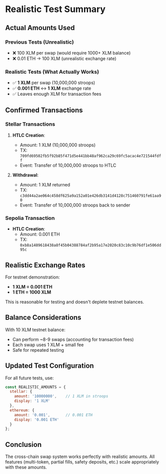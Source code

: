 # Realistic Test Summary

## Actual Amounts Used

### Previous Tests (Unrealistic)
- ❌ 100 XLM per swap (would require 1000+ XLM balance)
- ❌ 0.01 ETH → 100 XLM (unrealistic exchange rate)

### Realistic Tests (What Actually Works)
- ✅ **1 XLM** per swap (10,000,000 stroops)
- ✅ **0.001 ETH** ↔️ **1 XLM** exchange rate
- ✅ Leaves enough XLM for transaction fees

## Confirmed Transactions

### Stellar Transactions
1. **HTLC Creation**: 
   - Amount: 1 XLM (10,000,000 stroops)
   - TX: `709fd69502fb5f92b85f471d5e441bb48af962ca29c69fc5acac4e721544fdff`
   - Event: Transfer of 10,000,000 stroops to HTLC

2. **Withdrawal**:
   - Amount: 1 XLM returned
   - TX: `c3dd44a2ae064c458df625a9a152a01e426db3141d4128c751460791fe61aa90`
   - Event: Transfer of 10,000,000 stroops back to sender

### Sepolia Transaction
- **HTLC Creation**: 
  - Amount: 0.001 ETH
  - TX: `0xb8a1489618438a8f45b04388784af2b95a17e2020c83c10c9b76df1e506dd95c`

## Realistic Exchange Rates

For testnet demonstration:
- **1 XLM = 0.001 ETH**
- **1 ETH = 1000 XLM**

This is reasonable for testing and doesn't deplete testnet balances.

## Balance Considerations

With 10 XLM testnet balance:
- Can perform ~8-9 swaps (accounting for transaction fees)
- Each swap uses 1 XLM + small fee
- Safe for repeated testing

## Updated Test Configuration

For all future tests, use:
```javascript
const REALISTIC_AMOUNTS = {
  stellar: {
    amount: '10000000',    // 1 XLM in stroops
    display: '1 XLM'
  },
  ethereum: {
    amount: '0.001',       // 0.001 ETH
    display: '0.001 ETH'
  }
};
```

## Conclusion

The cross-chain swap system works perfectly with realistic amounts. All features (multi-token, partial fills, safety deposits, etc.) scale appropriately with these amounts.